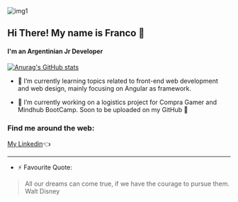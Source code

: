 ![img1](https://i.ibb.co/3FKkrkf/banner.png)

## Hi There! My name is Franco 👋
#### I'm an Argentinian Jr Developer
[![Anurag's GitHub stats](https://github-readme-stats.vercel.app/api?username=filburt88)](https://github.com/anuraghazra/github-readme-stats)

- 🌱 I’m currently learning topics related to front-end web development and web design, mainly focusing on Angular as framework.

- 🔭 I’m currently working on a logistics project for Compra Gamer and Mindhub BootCamp. Soon to be uploaded on my GitHub :muscle: 

### Find me around the web: 
[My Linkedin](https://www.linkedin.com/in/franco-osores/):point_left:



---
  
- ⚡ Favourite Quote:
> All our dreams can come true, if we have the courage to pursue them.  
> Walt Disney
